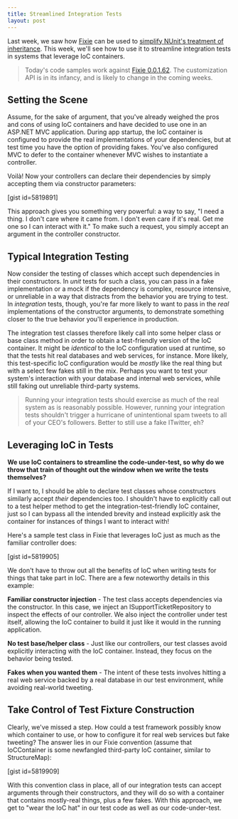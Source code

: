 ```yaml
---
title: Streamlined Integration Tests
layout: post
---
```


Last week, we saw how <a href="http://plioi.github.io/fixie/">Fixie</a> can be used to <a href="http://www.headspring.com/dry-test-inheritance/">simplify NUnit's treatment of inheritance</a>.  This week, we'll see how to use it to streamline integration tests in systems that leverage IoC containers.

<blockquote>Today's code samples work against <a href="http://nuget.org/packages/Fixie/0.0.1.62">Fixie 0.0.1.62</a>. The customization API is in its infancy, and is likely to change in the coming weeks.</blockquote>

<h2>Setting the Scene</h2>

Assume, for the sake of argument, that you've already weighed the pros and cons of using IoC containers and have decided to use one in an ASP.NET MVC application.  During app startup, the IoC container is configured to provide the real implementations of your dependencies, but at test time you have the option of providing fakes.  You've also configured MVC to defer to the container whenever MVC wishes to instantiate a controller.

Voilà!  Now your controllers can declare their dependencies by simply accepting them via constructor parameters:

[gist id=5819891]

This approach gives you something very powerful: a way to say, "I need a thing.  I don't care where it came from.  I don't even care if it's real.  Get me one so I can interact with it."  To make such a request, you simply accept an argument in the controller constructor.

<h2>Typical Integration Testing</h2>

Now consider the testing of classes which accept such dependencies in their constructors.  In <em>unit</em> tests for such a class, you can pass in a fake implementation or a mock if the dependency is complex, resource intensive, or unreliable in a way that distracts from the behavior you are trying to test.  In <em>integration</em> tests, though, you're far more likely to want to pass in the <em>real</em> implementations of the constructor arguments, to demonstrate something closer to the true behavior you'll experience in production.

The integration test classes therefore likely call into some helper class or base class method in order to obtain a test-friendly version of the IoC container.  It might be <em>identical</em> to the IoC configuration used at runtime, so that the tests hit real databases and web services, for instance.  More likely, this test-specific IoC configuration would be <em>mostly</em> like the real thing but with a select few fakes still in the mix.  Perhaps you want to test your system's interaction with your database and internal web services, while still faking out unreliable third-party systems.

<blockquote>Running your integration tests should exercise as much of the real system as is reasonably possible.  However, running your integration tests shouldn't trigger a hurricane of unintentional spam tweets to all of your CEO's followers.  Better to still use a fake ITwitter, eh?</blockquote>

<h2>Leveraging IoC in Tests</h2>

<strong>We use IoC containers to streamline the code-under-test, so why do we throw that train of thought out the window when we write the tests themselves?</strong>

If I want to, I should be able to declare test classes whose constructors similarly accept <em>their</em> dependencies too.  I shouldn't have to explicitly call out to a test helper method to get the integration-test-friendly IoC container, just so I can bypass all the intended brevity and instead explicitly ask the container for instances of things I want to interact with!

Here's a sample test class in Fixie that leverages IoC just as much as the familiar controller does:

[gist id=5819905]

We don't have to throw out all the benefits of IoC when writing tests for things that take part in IoC.  There are a few noteworthy details in this example:

<strong>Familiar constructor injection</strong> - The test class accepts dependencies via the constructor.  In this case, we inject an ISupportTicketRepository to inspect the effects of our controller.  We also inject the controller under test itself, allowing the IoC container to build it just like it would in the running application.

<strong>No test base/helper class</strong> - Just like our controllers, our test classes avoid explicitly interacting with the IoC container.  Instead, they focus on the behavior being tested.

<strong>Fakes when you wanted them</strong> - The intent of these tests involves hitting a real web service backed by a real database in our test environment, while avoiding real-world tweeting.

<h2>Take Control of Test Fixture Construction</h2>

Clearly, we've missed a step.  How could a test framework possibly know which container to use, or how to configure it for real web services but fake tweeting?  The answer lies in our Fixie convention (assume that IoCContainer is some newfangled third-party IoC container, similar to StructureMap):

[gist id=5819909]

With this convention class in place, all of our integration tests can accept arguments through their constructors, and they will do so with a container that contains mostly-real things, plus a few fakes.  With this approach, we get to "wear the IoC hat" in our test code as well as our code-under-test.